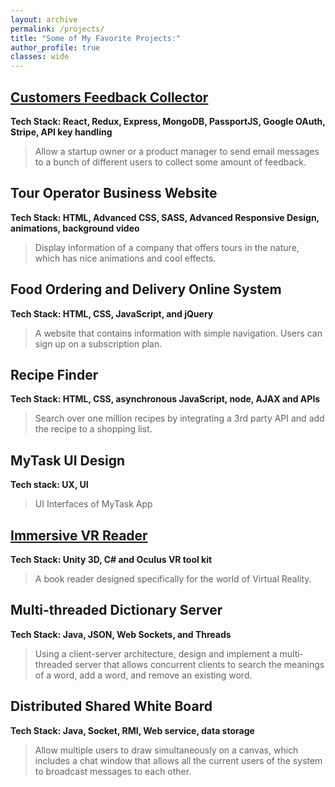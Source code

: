 ```yaml
---
layout: archive
permalink: /projects/
title: "Some of My Favorite Projects:"
author_profile: true
classes: wide
---
```


## [Customers Feedback Collector](https://github.com/YifanBu/Feedback-Collector)
**Tech Stack: React, Redux, Express, MongoDB, PassportJS, Google OAuth, Stripe, API key handling**
>Allow a startup owner or a product manager to send email messages to a bunch of different users to collect some amount of feedback.

## Tour Operator Business Website
**Tech Stack: HTML, Advanced CSS, SASS, Advanced Responsive Design, animations, background video**
>Display information of a company that offers tours in the nature, which has nice animations and cool effects.

## Food Ordering and Delivery Online System  
**Tech Stack: HTML, CSS, JavaScript, and jQuery**
>A website that contains information with simple navigation. Users can sign up on a subscription plan.

## Recipe Finder
**Tech Stack: HTML, CSS, asynchronous JavaScript, node, AJAX and APIs**
>Search over one million recipes by integrating a 3rd party API and add the recipe to a shopping list. 

## MyTask UI Design
**Tech stack: UX, UI**
>UI Interfaces of MyTask App

## [Immersive VR Reader](https://youtu.be/XDZK9TErmBA) 
**Tech Stack: Unity 3D, C# and Oculus VR tool kit**
>A book reader designed specifically for the world of Virtual Reality.

## Multi-threaded Dictionary Server
**Tech Stack: Java, JSON, Web Sockets, and Threads**
>Using a client-server architecture, design and implement a multi-threaded server that allows concurrent clients to search the meanings of a word, add a word, and remove an existing word.

## Distributed Shared White Board
**Tech Stack: Java, Socket, RMI, Web service, data storage**
>Allow multiple users to draw simultaneously on a canvas, which includes a chat window that allows all the current users of the system to broadcast messages to each other.